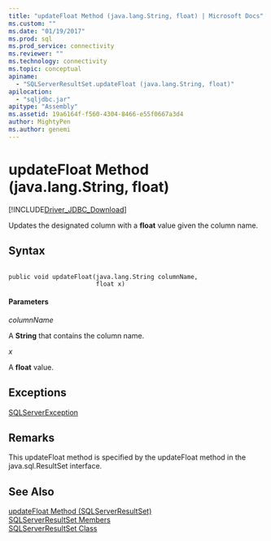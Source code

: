 ```yaml
---
title: "updateFloat Method (java.lang.String, float) | Microsoft Docs"
ms.custom: ""
ms.date: "01/19/2017"
ms.prod: sql
ms.prod_service: connectivity
ms.reviewer: ""
ms.technology: connectivity
ms.topic: conceptual
apiname: 
  - "SQLServerResultSet.updateFloat (java.lang.String, float)"
apilocation: 
  - "sqljdbc.jar"
apitype: "Assembly"
ms.assetid: 19a6164f-f560-4304-8466-e55f0667a3d4
author: MightyPen
ms.author: genemi
---
```

# updateFloat Method (java.lang.String, float)
[!INCLUDE[Driver_JDBC_Download](../../../includes/driver_jdbc_download.md)]

  Updates the designated column with a **float** value given the column name.  
  
## Syntax  
  
```  
  
public void updateFloat(java.lang.String columnName,  
                        float x)  
```  
  
#### Parameters  
 *columnName*  
  
 A **String** that contains the column name.  
  
 *x*  
  
 A **float** value.  
  
## Exceptions  
 [SQLServerException](../../../connect/jdbc/reference/sqlserverexception-class.md)  
  
## Remarks  
 This updateFloat method is specified by the updateFloat method in the java.sql.ResultSet interface.  
  
## See Also  
 [updateFloat Method &#40;SQLServerResultSet&#41;](../../../connect/jdbc/reference/updatefloat-method-sqlserverresultset.md)   
 [SQLServerResultSet Members](../../../connect/jdbc/reference/sqlserverresultset-members.md)   
 [SQLServerResultSet Class](../../../connect/jdbc/reference/sqlserverresultset-class.md)  
  
  
